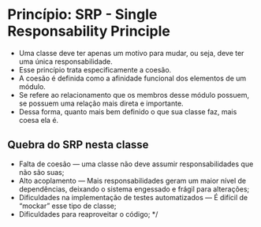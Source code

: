 # Princípio: SRP -  Single Responsability Principle

 -  Uma classe deve ter apenas um motivo para mudar, ou seja, deve ter uma única responsabilidade. 
 - Esse princípio trata especificamente a coesão.
 - A coesão é definida como a afinidade funcional dos elementos de um módulo.
 - Se refere ao relacionamento que os membros desse módulo possuem, 
se possuem uma relação mais direta e importante. 
 - Dessa forma, quanto mais bem definido o que sua classe faz, mais coesa ela é.

## Quebra do SRP nesta classe
- Falta de coesão — uma classe não deve assumir responsabilidades que não são suas;
- Alto acoplamento — Mais responsabilidades geram um maior nível de dependências, 
deixando o sistema engessado e frágil para alterações;
- Dificuldades na implementação de testes automatizados — É difícil de “mockar” esse tipo de classe;
- Dificuldades para reaproveitar o código;
*/
